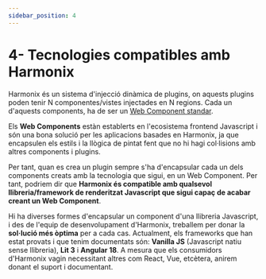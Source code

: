 ```yaml
---
sidebar_position: 4
---
```


# 4- Tecnologies compatibles amb Harmonix

Harmonix és un sistema d'injecció dinàmica de plugins, on aquests plugins poden tenir N componentes/vistes injectades en N regions. Cada un d'aquests components, ha de ser un [Web Component standar](https://developer.mozilla.org/es/docs/Web/API/Web_components).

Els **Web Components** estàn establerts en l'ecosistema frontend Javascript i són una bona solució per les aplicacions basades en Harmonix, ja que encapsulen els estils i la llògica de pintat fent que no hi hagi col·lisions amb altres components i plugins.

Per tant, quan es crea un plugin sempre s'ha d'encapsular cada un dels components creats amb la tecnologia que sigui, en un Web Component. Per tant, podriem dir que **Harmonix és compatible amb qualsevol llibreria/framework de renderitzat Javascript que sigui capaç de acabar creant un Web Component**.

Hi ha diverses formes d'encapsular un component d'una llibreria Javascript, i des de l'equip de desenvolupament d'Harmonix, treballem per donar la **sol·lució més òptima** per a cada cas. Actualment, els frameworks que han estat provats i que tenim documentats són: **Vanilla JS** (Javascript natiu sense llibreria), **Lit 3** i **Angular 18**. A mesura que els consumidors d'Harmonix vagin necessitant altres com React, Vue, etcètera, anirem donant el suport i documentant.